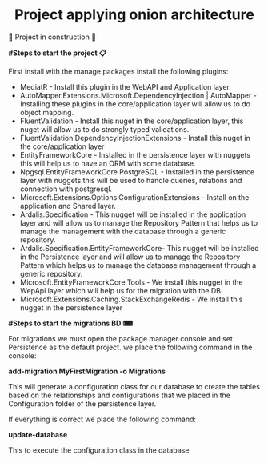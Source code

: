 <h1 align="center">Project applying onion architecture</h1>

:construction: Project in construction :construction:

**#Steps to start the project 📋**

First install with the manage packages install the following plugins:
* MediatR - Install this plugin in the WebAPI and Application layer.
* AutoMapper.Extensions.Microsoft.DependencyInjection | AutoMapper - Installing these plugins in the core/application layer will allow us to do object mapping.
* FluentValidation - Install this nuget in the core/application layer, this nuget will allow us to do strongly typed validations.
* FluentValidation.DependencyInjectionExtensions - Install this nuget in the core/application layer 
* EntityFrameworkCore - Installed in the persistence layer with nuggets this will help us to have an ORM with some database.
* Npgsql.EntityFrameworkCore.PostgreSQL - Installed in the persistence layer with nuggets this will be used to handle queries, relations and connection with postgresql.
* Microsoft.Extensions.Options.ConfigurationExtensions - Install on the application and Shared layer.
* Ardalis.Specification - This nugget will be installed in the application layer and will allow us to manage the Repository Pattern that helps us to manage the management with the database through a generic repository.
* Ardalis.Specification.EntityFrameworkCore- This nugget will be installed in the Persistence layer and will allow us to manage the Repository Pattern which helps us to manage the database management through a generic repository.
* Microsoft.EntityFrameworkCore.Tools - We install this nugget in the WepApi layer which will help us for the migration with the DB.
* Microsoft.Extensions.Caching.StackExchangeRedis - We install this nugget in the persistence layer 

**#Steps to start the migrations BD ⌨**

For migrations we must open the package manager console and set Persistence as the default project.
we place the following command in the console:

**add-migration MyFirstMigration -o Migrations**

This will generate a configuration class for our database to create the tables based on the relationships and configurations that we placed in the Configuration folder of the persistence layer.

If everything is correct we place the following command:

**update-database**

This to execute the configuration class in the database.